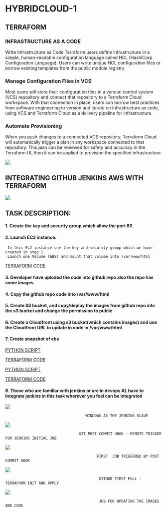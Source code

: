 # HYBRIDCLOUD-1


## TERRAFORM 

### INFRASTRUCTURE AS A CODE

Write Infrastructure as Code
Terraform users define infrastructure in a simple, human-readable configuration language called HCL (HashiCorp Configuration Language). Users can write unique HCL configuration files or borrow existing templates from the public module registry.

### Manage Configuration Files in VCS

Most users will store their configuration files in a version control system (VCS) repository and connect that repository to a Terraform Cloud workspace. With that connection in place, users can borrow best practices from software engineering to version and iterate on infrastructure as code, using VCS and Terraform Cloud as a delivery pipeline for infrastructure.

### Automate Provisioning

When you push changes to a connected VCS repository, Terraform Cloud will automatically trigger a plan in any workspace connected to that repository. This plan can be reviewed for safety and accuracy in the Terraform UI, then it can be applied to provision the specified infrastructure.

<img src="https://www.terraform.io/assets/images/terraform-overview/cli-howitworks-2x-0b1a3eb0.png" />



## INTEGRATING GITHUB JENKINS AWS WITH TERRAFORM



<img src="https://miro.medium.com/max/2400/0*VoKJItSlwsZXriPt" />






## TASK DESCRIPTION:

  #### 1. Create the key and security group which allow the port 80.
  #### 2. Launch EC2 instance.
  
  
     In this Ec2 instance use the key and security group which we have created in step 1.
     Launch one Volume (EBS) and mount that volume into /var/www/html
  
  
   [TERRAFORM CODE](https://github.com/raghav1674/HYBRIDCLOUD-1/blob/master/test.tf "creating vpc ,sg,ebs,mount,instance")
  
  
   

   #### 3. Developer have uploded the code into github repo also the repo has some images.
   #### 4.   Copy the github repo code into /var/www/html
   #### 5.   Create S3 bucket, and copy/deploy the images from github repo into the s3 bucket and change the permission to public 
   #### 6.   Create a Cloudfront using s3 bucket(which contains images) and use the Cloudfront URL to update in code in /var/www/html
   #### 7.   Create snapshot of ebs
   
   
  [PYTHON SCRIPT](https://github.com/raghav1674/HYBRIDCLOUD-1/blob/master/main_file.py "detecting the webpage and creatng index.tf")
  
  [TERRAFORM CODE](https://github.com/raghav1674/HYBRIDCLOUD-1/blob/master/s3.tf "S3 and cloudfront")
  
  [PYTHON SCRIPT](https://github.com/raghav1674/HYBRIDCLOUD-1/blob/master/change.py "changing image_url dynamically")
   
  [TERRAFORM CODE](https://github.com/raghav1674/HYBRIDCLOUD-1/blob/master/index.tf)
   
 
 #### 8. Those who are familiar with jenkins or are in devops AL have to integrate jenkins in this task wherever you feel can be integrated
          
   <img src="https://github.com/raghav1674/HYBRIDCLOUD-1/blob/master/images/git-commit-realone.PNG" />
          
                                        WINDOWS AS THE JENKINS SLAVE 
                                        
   <img src="https://github.com/raghav1674/HYBRIDCLOUD-1/blob/master/images/git-commit-realone.PNG" />
     
                                     GIT POST COMMIT HOOK - REMOTE TRIGGER FOR JENKINS INITIAL JOB
                                     
    
   <img src="https://github.com/raghav1674/HYBRIDCLOUD-1/blob/master/images/git-commit-realone.PNG" />
    
                                             FIRST  JOB TRIGGERED BY POST COMMIT HOOK
                                             
                                             
                                             
   <img src="https://github.com/raghav1674/HYBRIDCLOUD-1/blob/master/images/git-commit-realone.PNG" />   
   
                                              GITHUB FIRST PULL - TERRAFORM INIT AND APPLY
                                              
                                              
                                              
   <img src="https://github.com/raghav1674/HYBRIDCLOUD-1/blob/master/images/git-commit-realone.PNG" />
   
                                              JOB FOR UPDATING THE IMAGES AND CODE
                   
                                     



